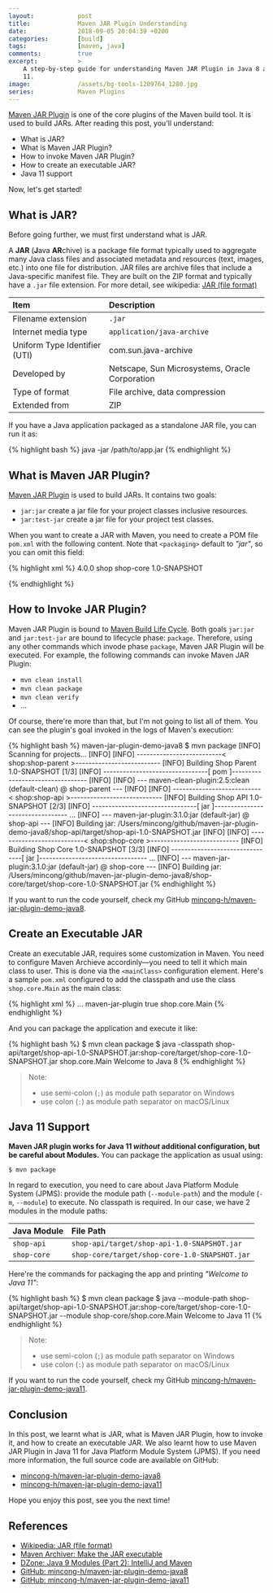 ```yaml
---
layout:            post
title:             Maven JAR Plugin Understanding
date:              2018-09-05 20:04:39 +0200
categories:        [build]
tags:              [maven, java]
comments:          true
excerpt:           >
    A step-by-step guide for understanding Maven JAR Plugin in Java 8 and Java
    11.
image:             /assets/bg-tools-1209764_1280.jpg
series:            Maven Plugins
---
```


[Maven JAR Plugin][maven] is one of the core plugins of the Maven build
tool. It is used to build JARs. After reading this post, you'll understand:

- What is JAR?
- What is Maven JAR Plugin?
- How to invoke Maven JAR Plugin?
- How to create an executable JAR?
- Java 11 support

Now, let's get started!

## What is JAR?

Before going further, we must first understand what is JAR.

A **JAR** (**J**ava **AR**chive) is a package file format typically used to
aggregate many Java class files and associated metadata and resources (text,
images, etc.) into one file for distribution. JAR files are archive files that
include a Java-specific manifest file. They are built on the ZIP format and
typically have a `.jar` file extension.
For more detail, see wikipedia: [JAR (file format)][wiki]

Item | Description
:--- | :---
Filename extension | `.jar`
Internet media type | `application/java-archive`
Uniform Type Identifier (UTI) | com.sun.java-archive
Developed by | Netscape, Sun Microsystems, Oracle Corporation
Type of format | File archive, data compression
Extended from | ZIP

If you have a Java application packaged as a standalone JAR file, you can run it
as:

{% highlight bash %}
java -jar /path/to/app.jar
{% endhighlight %}

## What is Maven JAR Plugin?

[Maven JAR Plugin][maven] is used to build JARs. It contains two goals:

- `jar:jar` create a jar file for your project classes inclusive resources.
- `jar:test-jar` create a jar file for your project test classes.

When you want to create a JAR with Maven, you need to create a POM file
`pom.xml` with the following content. Note that `<packaging>` default to
_"jar"_, so you can omit this field:

{% highlight xml %}
<project>
  <modelVersion>4.0.0</modelVersion>
  <groupId>shop</groupId>
  <artifactId>shop-core</artifactId>
  <version>1.0-SNAPSHOT</version>
  <!-- <packaging>jar</packaging>  -->
</project>
{% endhighlight %}

## How to Invoke JAR Plugin?

Maven JAR Plugin is bound to [Maven Build Life Cycle][mvn-lifecycle]. Both goals
`jar:jar` and `jar:test-jar` are bound to lifecycle phase: `package`. Therefore,
using any other commands which invode phase `package`, Maven JAR Plugin will be
executed. For example, the following commands can invoke Maven JAR Plugin:

- `mvn clean install`
- `mvn clean package`
- `mvn clean verify`
- ...

Of course, there're more than that, but I'm not going to list all of them.
You can see the plugin's goal invoked in the logs of Maven's execution:

{% highlight bash %}
maven-jar-plugin-demo-java8 $ mvn package
[INFO] Scanning for projects...
[INFO]
[INFO] --------------------------< shop:shop-parent >--------------------------
[INFO] Building Shop Parent 1.0-SNAPSHOT                                  [1/3]
[INFO] --------------------------------[ pom ]---------------------------------
[INFO]
[INFO] --- maven-clean-plugin:2.5:clean (default-clean) @ shop-parent ---
[INFO]
[INFO] ---------------------------< shop:shop-api >----------------------------
[INFO] Building Shop API 1.0-SNAPSHOT                                     [2/3]
[INFO] --------------------------------[ jar ]---------------------------------
...
[INFO] --- maven-jar-plugin:3.1.0:jar (default-jar) @ shop-api ---
[INFO] Building jar: /Users/mincong/github/maven-jar-plugin-demo-java8/shop-api/target/shop-api-1.0-SNAPSHOT.jar
[INFO]
[INFO] ---------------------------< shop:shop-core >---------------------------
[INFO] Building Shop Core 1.0-SNAPSHOT                                    [3/3]
[INFO] --------------------------------[ jar ]---------------------------------
...
[INFO] --- maven-jar-plugin:3.1.0:jar (default-jar) @ shop-core ---
[INFO] Building jar: /Users/mincong/github/maven-jar-plugin-demo-java8/shop-core/target/shop-core-1.0-SNAPSHOT.jar
{% endhighlight %}

If you want to run the code yourself, check my GitHub
[mincong-h/maven-jar-plugin-demo-java8][demo-java8].

## Create an Executable JAR

Create an executable JAR, requires some customization in Maven. You need to
configure Maven Archieve accordinly—you need to tell it which main class to
user. This is done via the `<mainClass>` configuration element. Here's a sample
`pom.xml` configured to add the classpath and use the class `shop.core.Main` as
the main class:

{% highlight xml %}
<project>
  ...
  <build>
    <plugins>
      <plugin>
        <artifactId>maven-jar-plugin</artifactId>
        <configuration>
          <archive>
            <manifest>
              <addClasspath>true</addClasspath>
              <mainClass>shop.core.Main</mainClass>
            </manifest>
          </archive>
        </configuration>
      </plugin>
    </plugins>
  </build>
</project>
{% endhighlight %}

And you can package the application and execute it like:

{% highlight bash %}
$ mvn clean package
$ java -classpath shop-api/target/shop-api-1.0-SNAPSHOT.jar:shop-core/target/shop-core-1.0-SNAPSHOT.jar shop.core.Main
Welcome to Java 8
{% endhighlight %}

> Note:
> - use semi-colon (`;`) as module path separator on Windows
> - use colon (`:`) as module path separator on macOS/Linux

## Java 11 Support

**Maven JAR plugin works for Java 11 _without_ additional configuration, but be
careful about Modules.**
You can package the application as usual using:

```
$ mvn package
```

In regard to execution, you need to care about Java Platform Module System
(JPMS): provide the module path (`--module-path`) and the module (`-m`, `--module`) to
execute. No classpath is required. In our case, we have 2 modules in the module
paths:

Java Module | File Path
:---------- | :---
`shop-api`  | `shop-api/target/shop-api-1.0-SNAPSHOT.jar`
`shop-core` | `shop-core/target/shop-core-1.0-SNAPSHOT.jar`

Here're the commands for packaging the app and printing _"Welcome to Java 11"_:

{% highlight bash %}
$ mvn clean package
$ java --module-path shop-api/target/shop-api-1.0-SNAPSHOT.jar:shop-core/target/shop-core-1.0-SNAPSHOT.jar --module shop-core/shop.core.Main
Welcome to Java 11 
{% endhighlight %}

> Note:
> - use semi-colon (`;`) as module path separator on Windows
> - use colon (`:`) as module path separator on macOS/Linux

If you want to run the code yourself, check my GitHub
[mincong-h/maven-jar-plugin-demo-java11][demo-java11].

## Conclusion

In this post, we learnt what is JAR, what is Maven JAR Plugin, how to invoke it,
and how to create an executable JAR. We also learnt how to use Maven JAR Plugin
in Java 11 for Java Platform Module System (JPMS). If you need more information,
the full source code are available on GitHub:

- [mincong-h/maven-jar-plugin-demo-java8][demo-java8]
- [mincong-h/maven-jar-plugin-demo-java11][demo-java11]

Hope you enjoy this post, see you the next time!

## References

- [Wikipedia: JAR (file format)][wiki]
- [Maven Archiver: Make the JAR executable][1]
- [DZone: Java 9 Modules (Part 2): IntelliJ and Maven][2]
- [GitHub: mincong-h/maven-jar-plugin-demo-java8][demo-java8]
- [GitHub: mincong-h/maven-jar-plugin-demo-java11][demo-java11]

[demo-java11]: https://github.com/mincong-h/maven-jar-plugin-demo-java11
[demo-java8]: https://github.com/mincong-h/maven-jar-plugin-demo-java8
[2]: https://dzone.com/articles/java-9-modules-part-2-intellij-and-maven
[1]: http://maven.apache.org/shared/maven-archiver/examples/classpath.html#Make
[mvn-lifecycle]: https://maven.apache.org/guides/introduction/introduction-to-the-lifecycle.html
[maven]: http://maven.apache.org/plugins/maven-jar-plugin/
[wiki]: https://en.wikipedia.org/wiki/JAR_(file_format)
[so]: https://stackoverflow.com/questions/574594/how-can-i-create-an-executable-jar-with-dependencies-using-maven
